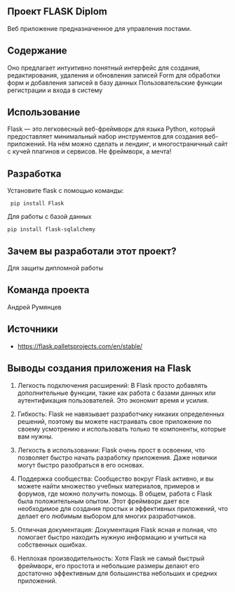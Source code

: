 ﻿## Проект FLASK Diplom
Веб приложение предназначенное для управления постами. 

## Содержание
Оно предлагает интуитивно понятный интерфейс для создания, редактирования, удаления и обновления записей 
Form для обработки форм и добавления записей в базу данных
Пользовательские функции регистрации и входа в систему

## Использование
Flask — это легковесный веб-фреймворк для языка Python, который предоставляет минимальный набор инструментов для создания веб-приложений. На нём можно сделать и лендинг, и многостраничный сайт с кучей плагинов и сервисов. Не фреймворк, а мечта!
## Разработка
Установите flask  с помощью команды:
```
 pip install Flask

```
Для работы с базой данных
```
pip install flask-sqlalchemy

```

## Зачем вы разработали этот проект?
Для защиты дипломной работы

## Команда проекта
Андрей Румянцев

## Источники
- https://flask.palletsprojects.com/en/stable/

## Выводы создания приложения на Flask



1. Легкость подключения расширений: В Flask просто добавлять дополнительные функции, такие как работа с базами данных или аутентификация пользователей. Это экономит время и усилия.

2. Гибкость: Flask не навязывает разработчику никаких определенных решений, поэтому вы можете настраивать свое приложение по своему усмотрению и использовать только те компоненты, которые вам нужны.

3. Легкость в использовании: Flask очень прост в освоении, что позволяет быстро начать разработку приложения. Даже новички могут быстро разобраться в его основах.

4. Поддержка сообщества: Сообщество вокруг Flask активно, и вы можете найти множество учебных материалов, примеров и форумов, где можно получить помощь. В общем, работа с Flask была положительным опытом. Этот фреймворк дает все необходимое для создания простых и эффективных приложений, что делает его любимым выбором для многих разработчиков.


5. Отличная документация: Документация Flask ясная и полная, что помогает быстро находить нужную информацию и учиться на собственных ошибках.

6. Неплохая производительность: Хотя Flask не самый быстрый фреймворк, его простота и небольшие размеры делают его достаточно эффективным для большинства небольших и средних приложений.


